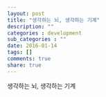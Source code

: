 ```yaml
---
layout: post
title: "생각하는 뇌, 생각하는 기계"
description: ""
categories : development
sub_categories : ""
date: 2016-01-14
tags: []
comments: true
share: true
---
```


생각하는 뇌, 생각하는 기계

  

